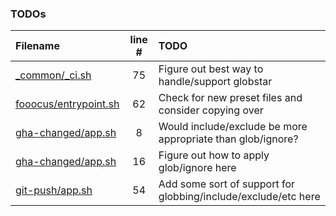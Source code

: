 ### TODOs
| Filename | line # | TODO |
|:------|:------:|:------|
| [_common/_ci.sh](_common/_ci.sh#L75) | 75 | Figure out best way to handle/support globstar |
| [fooocus/entrypoint.sh](fooocus/entrypoint.sh#L62) | 62 | Check for new preset files and consider copying over |
| [gha-changed/app.sh](gha-changed/app.sh#L8) | 8 | Would include/exclude be more appropriate than glob/ignore? |
| [gha-changed/app.sh](gha-changed/app.sh#L16) | 16 | Figure out how to apply glob/ignore here |
| [git-push/app.sh](git-push/app.sh#L54) | 54 | Add some sort of support for globbing/include/exclude/etc here |
